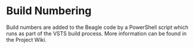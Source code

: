 # Build Numbering
Build numbers are added to the Beagle code by a PowerShell script which runs as part of the VSTS build process. More information can be found in the Project Wiki.